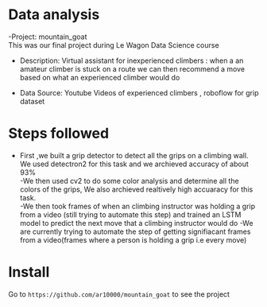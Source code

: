 # Data analysis
-Project: mountain_goat  
  This was our final project during Le Wagon Data Science course
- Description: Virtual assistant for inexperienced climbers : when a an amateur climber is stuck on a route
  we can then recommend a move based on what an experienced climber would do

- Data Source: Youtube Videos of experienced climbers , roboflow for grip dataset

# Steps followed
- First ,we built a grip detector to detect all the grips on a climbing wall. We used detectron2 for this task and we archieved accuracy of about 93%  
-We then used cv2 to do some color analysis and determine all the colors of the grips, We also archieved realtively high accuaracy  for this task.  
-We then took frames of when an climbing instructor was holding a grip from a video (still trying to automate this step) and trained an LSTM model to predict the next    move that a climbing instructor would do
-We are currently trying to automate the step of getting signifiacant frames from a video(frames where a person is holding a grip i.e every move)

# Install
Go to `https://github.com/ar10000/mountain_goat` to see the project
